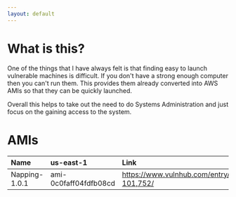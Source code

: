```yaml
---
layout: default
---
```


# What is this? 
One of the things that I have always felt is that finding easy to launch vulnerable machines is difficult. If you don't have a strong enough computer then you can't run them. This provides them already converted into AWS AMIs so that they can be quickly launched.

Overall this helps to take out the need to do Systems Administration and just focus on the gaining access to the system. 

# AMIs
| Name          | us-east-1             | Link                                           |
|:--------------|:----------------------|:-----------------------------------------------|
| Napping-1.0.1 | ami-0c0faff04fdfb08cd | https://www.vulnhub.com/entry/napping-101,752/ |
